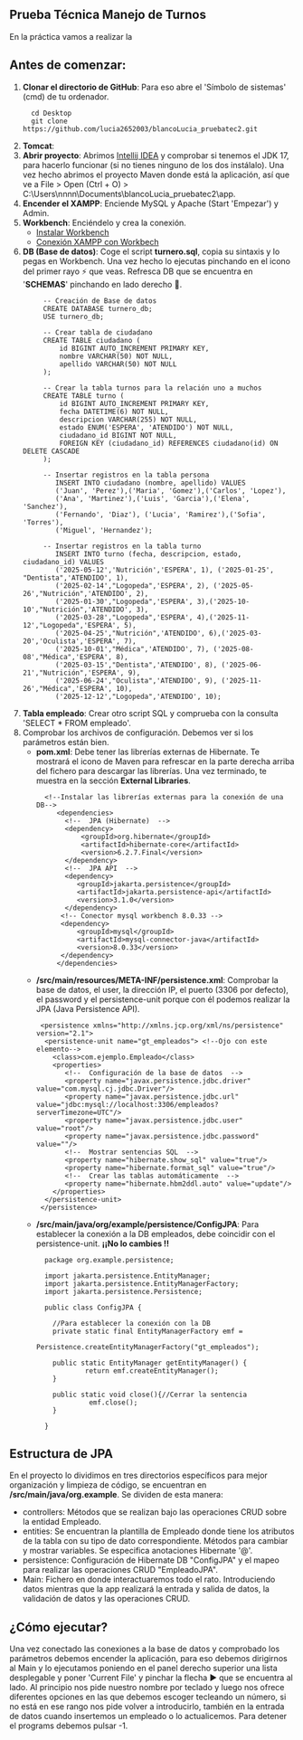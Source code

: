 ## **Prueba Técnica Manejo de Turnos** 

En la práctica vamos a realizar la 

## Antes de comenzar:

  1. **Clonar el directorio de GitHub**: Para eso abre el 'Símbolo de sistemas' (cmd) de tu ordenador.
      ```
        cd Desktop
        git clone https://github.com/lucia2652003/blancoLucia_pruebatec2.git
      ```
  2. **Tomcat**:  
  3. **Abrir proyecto**: Abrimos [Intellij IDEA](https://www.youtube.com/watch?v=eicDTFhVXxs) y comprobar si tenemos el JDK 17,
     para hacerlo funcionar (si no tienes ninguno de los dos instálalo).
     Una vez hecho abrimos el proyecto Maven donde está la aplicación, 
     así que ve a File > Open (Ctrl + O) > C:\Users\nnnn\Documents\blancoLucia_pruebatec2\app.
  3. **Encender el XAMPP**: Enciende MySQL y Apache (Start 'Empezar') y Admin.
  4. **Workbench**: Enciéndelo y crea la conexión. 
      * [Instalar Workbench](https://support.academicsoftware.eu/hc/es/articles/360007014958-C%C3%B3mo-instalar-MySQL-Workbench)
      * [Conexión XAMPP con Workbech](https://www.youtube.com/watch?v=7ZD0D5m0jB0) 
  5. **DB (Base de datos)**: Coge el script **turnero.sql**, copia su sintaxis y lo pegas en Workbench. 
    Una vez hecho lo ejecutas pinchando en el icono del primer rayo :zap: que veas. Refresca
    DB  que se encuentra en '**SCHEMAS**' pinchando en lado derecho :arrows_counterclockwise:. 
     ``` 
          -- Creación de Base de datos
          CREATE DATABASE turnero_db;
          USE turnero_db;

          -- Crear tabla de ciudadano
          CREATE TABLE ciudadano (
              id BIGINT AUTO_INCREMENT PRIMARY KEY,
              nombre VARCHAR(50) NOT NULL,
              apellido VARCHAR(50) NOT NULL
          );
 
          -- Crear la tabla turnos para la relación uno a muchos
          CREATE TABLE turno (
              id BIGINT AUTO_INCREMENT PRIMARY KEY,
              fecha DATETIME(6) NOT NULL,
              descripcion VARCHAR(255) NOT NULL,
              estado ENUM('ESPERA', 'ATENDIDO') NOT NULL,
              ciudadano_id BIGINT NOT NULL,
              FOREIGN KEY (ciudadano_id) REFERENCES ciudadano(id) ON DELETE CASCADE
          );

          -- Insertar registros en la tabla persona
             INSERT INTO ciudadano (nombre, apellido) VALUES
             ('Juan', 'Perez'),('Maria', 'Gomez'),('Carlos', 'Lopez'),
             ('Ana', 'Martinez'),('Luis', 'Garcia'),('Elena', 'Sanchez'),
             ('Fernando', 'Diaz'), ('Lucia', 'Ramirez'),('Sofia', 'Torres'),
             ('Miguel', 'Hernandez');

          -- Insertar registros en la tabla turno
             INSERT INTO turno (fecha, descripcion, estado, ciudadano_id) VALUES
             ('2025-05-12','Nutrición','ESPERA', 1), ('2025-01-25', "Dentista",'ATENDIDO', 1),
             ('2025-02-14',"Logopeda",'ESPERA', 2), ('2025-05-26',"Nutrición",'ATENDIDO', 2),
             ('2025-01-30',"Logopeda",'ESPERA', 3),('2025-10-10',"Nutrición",'ATENDIDO', 3),
             ('2025-03-28',"Logopeda",'ESPERA', 4),('2025-11-12',"Logopeda",'ESPERA', 5),
             ('2025-04-25',"Nutrición",'ATENDIDO', 6),('2025-03-20','Oculista','ESPERA', 7),
             ('2025-10-01',"Médica",'ATENDIDO', 7), ('2025-08-08',"Médica",'ESPERA', 8),
             ('2025-03-15',"Dentista",'ATENDIDO', 8), ('2025-06-21',"Nutrición",'ESPERA', 9),
             ('2025-06-24',"Oculista",'ATENDIDO', 9), ('2025-11-26',"Médica",'ESPERA', 10),
             ('2025-12-12',"Logopeda",'ATENDIDO', 10);
     ```
  6. **Tabla empleado**: Crear otro script SQL y comprueba con la consulta 'SELECT * FROM empleado'.
  7. Comprobar los archivos de configuración. Debemos ver si los parámetros están bien.
     * **pom.xml**: Debe tener las librerías externas de Hibernate. Te mostrará el icono de Maven para refrescar
      en la parte derecha arriba del fichero para descargar las librerías. Una vez terminado, te muestra en la sección
      **External Libraries**.
          ```
            <!--Instalar las librerías externas para la conexión de una DB-->
               <dependencies>
                 <!--  JPA (Hibernate)  -->
                 <dependency>
                     <groupId>org.hibernate</groupId>
                     <artifactId>hibernate-core</artifactId>
                     <version>6.2.7.Final</version>
                 </dependency>
                 <!--  JPA API  -->
                 <dependency>
                    <groupId>jakarta.persistence</groupId>
                    <artifactId>jakarta.persistence-api</artifactId>
                    <version>3.1.0</version>
                 </dependency>
                <!-- Conector mysql workbench 8.0.33 -->
                <dependency>
                    <groupId>mysql</groupId>
                    <artifactId>mysql-connector-java</artifactId>
                    <version>8.0.33</version>
                </dependency>
               </dependencies>
          ```
     * **/src/main/resources/META-INF/persistence.xml**: Comprobar la base de datos, el user, la dirección IP, el puerto (3306 por defecto), el password y el persistence-unit
      porque con él podemos realizar la JPA (Java Persistence API).
          ```
           <persistence xmlns="http://xmlns.jcp.org/xml/ns/persistence" version="2.1">
            <persistence-unit name="gt_empleados"> <!--Ojo con este elemento-->
              <class>com.ejemplo.Empleado</class>
              <properties>
                 <!--  Configuración de la base de datos  -->
                 <property name="javax.persistence.jdbc.driver" value="com.mysql.cj.jdbc.Driver"/>
                 <property name="javax.persistence.jdbc.url" value="jdbc:mysql://localhost:3306/empleados?serverTimezone=UTC"/>
                 <property name="javax.persistence.jdbc.user" value="root"/>
                 <property name="javax.persistence.jdbc.password" value=""/>
                 <!--  Mostrar sentencias SQL  -->
                 <property name="hibernate.show_sql" value="true"/>
                 <property name="hibernate.format_sql" value="true"/>
                 <!--  Crear las tablas automáticamente  -->
                 <property name="hibernate.hbm2ddl.auto" value="update"/>
              </properties>
            </persistence-unit>
           </persistence>
          ```
     * **/src/main/java/org/example/persistence/ConfigJPA**: Para establecer la conexión a la DB empleados, debe coincidir con el
      persistence-unit. **¡¡No lo cambies !!**
         ```
           package org.example.persistence;

           import jakarta.persistence.EntityManager;
           import jakarta.persistence.EntityManagerFactory;
           import jakarta.persistence.Persistence;

           public class ConfigJPA {

             //Para establecer la conexión con la DB
             private static final EntityManagerFactory emf =
                                  Persistence.createEntityManagerFactory("gt_empleados");

             public static EntityManager getEntityManager() {
                     return emf.createEntityManager();
             }

             public static void close(){//Cerrar la sentencia
                      emf.close();
             }

           }
         ```
       
## Estructura de JPA
 En el proyecto lo dividimos en tres directorios específicos para mejor organización 
 y limpieza de código, se encuentran en **/src/main/java/org.example**. 
 Se dividen de esta manera:
   * controllers: Métodos que se realizan bajo las operaciones CRUD sobre la entidad Empleado.
   * entities: Se encuentran la plantilla de Empleado donde tiene los atributos de la tabla 
     con su tipo de dato correspondiente. Métodos para cambiar y mostrar variables. Se especifica
     anotaciones Hibernate '@'.
   * persistence: Configuración de Hibernate DB "ConfigJPA" y el mapeo para realizar las operaciones CRUD "EmpleadoJPA".
   * Main: Fichero en donde interactuaremos todo el rato. Introduciendo datos mientras que la app 
     realizará la entrada y salida de datos, la validación de datos y las operaciones CRUD. 

## ¿Cómo ejecutar?
   Una vez conectado las conexiones a la base de datos y comprobado los parámetros debemos encender la aplicación,
   para eso debemos dirigirnos al Main y lo ejecutamos poniendo en el panel derecho superior una lista desplegable y poner
   'Current File' y pinchar la flecha :arrow_forward: que se encuentra al lado.  Al principio nos pide nuestro nombre por teclado y luego nos ofrece
   diferentes opciones en las que debemos escoger tecleando un número, si no está en ese rango nos pide volver a introducirlo, también en la 
   entrada de datos cuando insertemos un empleado o lo actualicemos.
   Para detener el programs debemos pulsar -1.
     
   
